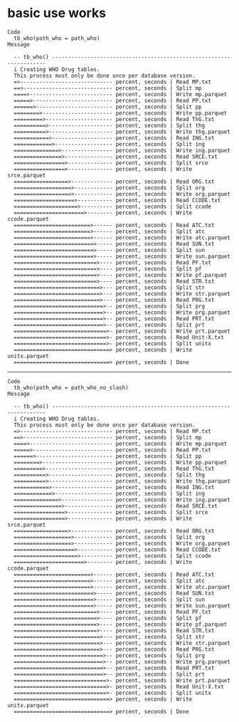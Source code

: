 # basic use works

    Code
      tb_who(path_who = path_who)
    Message
      
      -- tb_who() --------------------------------------------------------------------
      i Creating WHO Drug tables.
      This process must only be done once per database version.
      =>----------------------------- percent, seconds | Read MP.txt 
      ==>---------------------------- percent, seconds | Split mp 
      ====>-------------------------- percent, seconds | Write mp.parquet 
      =====>------------------------- percent, seconds | Read PP.txt 
      ======>------------------------ percent, seconds | Split pp 
      ========>---------------------- percent, seconds | Write pp.parquet 
      =========>--------------------- percent, seconds | Read ThG.txt 
      ==========>-------------------- percent, seconds | Split thg 
      ==========>-------------------- percent, seconds | Write thg.parquet 
      ===========>------------------- percent, seconds | Read ING.txt 
      ============>------------------ percent, seconds | Split ing 
      ==============>---------------- percent, seconds | Write ing.parquet 
      ===============>--------------- percent, seconds | Read SRCE.txt 
      ================>-------------- percent, seconds | Split srce 
      ================>-------------- percent, seconds | Write srce.parquet 
      =================>------------- percent, seconds | Read ORG.txt 
      ==================>------------ percent, seconds | Split org 
      ==================>------------ percent, seconds | Write org.parquet 
      ===================>----------- percent, seconds | Read CCODE.txt 
      ====================>---------- percent, seconds | Split ccode 
      ======================>-------- percent, seconds | Write ccode.parquet 
      ========================>------ percent, seconds | Read ATC.txt 
      ========================>------ percent, seconds | Split atc 
      ========================>------ percent, seconds | Write atc.parquet 
      =========================>----- percent, seconds | Read SUN.txt 
      =========================>----- percent, seconds | Split sun 
      =========================>----- percent, seconds | Write sun.parquet 
      ==========================>---- percent, seconds | Read PF.txt 
      ==========================>---- percent, seconds | Split pf 
      ==========================>---- percent, seconds | Write pf.parquet 
      ==========================>---- percent, seconds | Read STR.txt 
      ===========================>--- percent, seconds | Split str 
      ===========================>--- percent, seconds | Write str.parquet 
      ===========================>--- percent, seconds | Read PRG.txt 
      ============================>-- percent, seconds | Split prg 
      ============================>-- percent, seconds | Write prg.parquet 
      ============================>-- percent, seconds | Read PRT.txt 
      ============================>-- percent, seconds | Split prt 
      =============================>- percent, seconds | Write prt.parquet 
      =============================>- percent, seconds | Read Unit-X.txt 
      =============================>- percent, seconds | Split unitx 
      ==============================> percent, seconds | Write unitx.parquet 
      ==============================> percent, seconds | Done 
      

---

    Code
      tb_who(path_who = path_who_no_slash)
    Message
      
      -- tb_who() --------------------------------------------------------------------
      i Creating WHO Drug tables.
      This process must only be done once per database version.
      =>----------------------------- percent, seconds | Read MP.txt 
      ==>---------------------------- percent, seconds | Split mp 
      ====>-------------------------- percent, seconds | Write mp.parquet 
      =====>------------------------- percent, seconds | Read PP.txt 
      ======>------------------------ percent, seconds | Split pp 
      ========>---------------------- percent, seconds | Write pp.parquet 
      =========>--------------------- percent, seconds | Read ThG.txt 
      ==========>-------------------- percent, seconds | Split thg 
      ==========>-------------------- percent, seconds | Write thg.parquet 
      ===========>------------------- percent, seconds | Read ING.txt 
      ============>------------------ percent, seconds | Split ing 
      ==============>---------------- percent, seconds | Write ing.parquet 
      ===============>--------------- percent, seconds | Read SRCE.txt 
      ================>-------------- percent, seconds | Split srce 
      ================>-------------- percent, seconds | Write srce.parquet 
      =================>------------- percent, seconds | Read ORG.txt 
      ==================>------------ percent, seconds | Split org 
      ==================>------------ percent, seconds | Write org.parquet 
      ===================>----------- percent, seconds | Read CCODE.txt 
      ====================>---------- percent, seconds | Split ccode 
      ======================>-------- percent, seconds | Write ccode.parquet 
      ========================>------ percent, seconds | Read ATC.txt 
      ========================>------ percent, seconds | Split atc 
      ========================>------ percent, seconds | Write atc.parquet 
      =========================>----- percent, seconds | Read SUN.txt 
      =========================>----- percent, seconds | Split sun 
      =========================>----- percent, seconds | Write sun.parquet 
      ==========================>---- percent, seconds | Read PF.txt 
      ==========================>---- percent, seconds | Split pf 
      ==========================>---- percent, seconds | Write pf.parquet 
      ==========================>---- percent, seconds | Read STR.txt 
      ===========================>--- percent, seconds | Split str 
      ===========================>--- percent, seconds | Write str.parquet 
      ===========================>--- percent, seconds | Read PRG.txt 
      ============================>-- percent, seconds | Split prg 
      ============================>-- percent, seconds | Write prg.parquet 
      ============================>-- percent, seconds | Read PRT.txt 
      ============================>-- percent, seconds | Split prt 
      =============================>- percent, seconds | Write prt.parquet 
      =============================>- percent, seconds | Read Unit-X.txt 
      =============================>- percent, seconds | Split unitx 
      ==============================> percent, seconds | Write unitx.parquet 
      ==============================> percent, seconds | Done 
      

